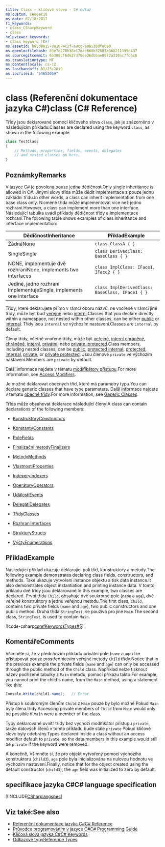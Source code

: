 ```yaml
---
title: Class – klíčové slovo - C# odkaz
ms.custom: seodec18
ms.date: 07/18/2017
f1_keywords:
- class_CSharpKeyword
- class
helpviewer_keywords:
- class keyword [C#]
ms.assetid: b95d8815-de18-4c3f-a8cc-a0a53bdf8690
ms.openlocfilehash: 83e7d278b38e17dac668b32687a368211399d437
ms.sourcegitcommit: 6b308cf6d627d78ee36dbbae8972a310ac7fd6c8
ms.translationtype: MT
ms.contentlocale: cs-CZ
ms.lasthandoff: 01/23/2019
ms.locfileid: "54652069"
---
```

# <a name="class-c-reference"></a><span data-ttu-id="55b08-102">class (Referenční dokumentace jazyka C#)</span><span class="sxs-lookup"><span data-stu-id="55b08-102">class (C# Reference)</span></span>

<span data-ttu-id="55b08-103">Třídy jsou deklarované pomocí klíčového slova `class`, jak je znázorněno v následujícím příkladu:</span><span class="sxs-lookup"><span data-stu-id="55b08-103">Classes are declared using the keyword `class`, as shown in the following example:</span></span>

```csharp
class TestClass
{
    // Methods, properties, fields, events, delegates
    // and nested classes go here.
}
```

## <a name="remarks"></a><span data-ttu-id="55b08-104">Poznámky</span><span class="sxs-lookup"><span data-stu-id="55b08-104">Remarks</span></span>

<span data-ttu-id="55b08-105">V jazyce C# je povolena pouze jedna dědičnost.</span><span class="sxs-lookup"><span data-stu-id="55b08-105">Only single inheritance is allowed in C#.</span></span> <span data-ttu-id="55b08-106">Jinými slovy třída může dědit implementace z pouze jednu základní třídu.</span><span class="sxs-lookup"><span data-stu-id="55b08-106">In other words, a class can inherit implementation from one base class only.</span></span> <span data-ttu-id="55b08-107">Nicméně třída může implementovat více než jedno rozhraní.</span><span class="sxs-lookup"><span data-stu-id="55b08-107">However, a class can implement more than one interface.</span></span> <span data-ttu-id="55b08-108">Následující tabulka uvádí příklady dědičnost třídy a implementace rozhraní:</span><span class="sxs-lookup"><span data-stu-id="55b08-108">The following table shows examples of class inheritance and interface implementation:</span></span>

|<span data-ttu-id="55b08-109">Dědičnost</span><span class="sxs-lookup"><span data-stu-id="55b08-109">Inheritance</span></span>|<span data-ttu-id="55b08-110">Příklad</span><span class="sxs-lookup"><span data-stu-id="55b08-110">Example</span></span>|
|-----------------|-------------|
|<span data-ttu-id="55b08-111">Žádná</span><span class="sxs-lookup"><span data-stu-id="55b08-111">None</span></span>|`class ClassA { }`|
|<span data-ttu-id="55b08-112">Single</span><span class="sxs-lookup"><span data-stu-id="55b08-112">Single</span></span>|`class DerivedClass: BaseClass { }`|
|<span data-ttu-id="55b08-113">NONE, implementuje dvě rozhraní</span><span class="sxs-lookup"><span data-stu-id="55b08-113">None, implements two interfaces</span></span>|`class ImplClass: IFace1, IFace2 { }`|
|<span data-ttu-id="55b08-114">Jediné, jedno rozhraní implementuje</span><span class="sxs-lookup"><span data-stu-id="55b08-114">Single, implements one interface</span></span>|`class ImplDerivedClass: BaseClass, IFace1 { }`|

<span data-ttu-id="55b08-115">Třídy, které deklarujete přímo v rámci oboru názvů, ne vnořené v rámci jiné třídy, může být buď [veřejné](../../../csharp/language-reference/keywords/public.md) nebo [interní](../../../csharp/language-reference/keywords/internal.md).</span><span class="sxs-lookup"><span data-stu-id="55b08-115">Classes that you declare directly within a namespace, not nested within other classes, can be either [public](../../../csharp/language-reference/keywords/public.md) or [internal](../../../csharp/language-reference/keywords/internal.md).</span></span> <span data-ttu-id="55b08-116">Třídy jsou `internal` ve výchozím nastavení.</span><span class="sxs-lookup"><span data-stu-id="55b08-116">Classes are `internal` by default.</span></span>

<span data-ttu-id="55b08-117">Členy třídy, včetně vnořené třídy, může být [veřejné](public.md), [interní chráněné](protected-internal.md), [chráněné](protected.md), [interní](internal.md), [ privátní](private.md), nebo [private, protected](private-protected.md).</span><span class="sxs-lookup"><span data-stu-id="55b08-117">Class members, including nested classes, can be [public](public.md), [protected internal](protected-internal.md), [protected](protected.md), [internal](internal.md), [private](private.md), or [private protected](private-protected.md).</span></span> <span data-ttu-id="55b08-118">Jsou členové `private` ve výchozím nastavení.</span><span class="sxs-lookup"><span data-stu-id="55b08-118">Members are `private` by default.</span></span>

<span data-ttu-id="55b08-119">Další informace najdete v tématu [modifikátory přístupu](../../../csharp/programming-guide/classes-and-structs/access-modifiers.md).</span><span class="sxs-lookup"><span data-stu-id="55b08-119">For more information, see [Access Modifiers](../../../csharp/programming-guide/classes-and-structs/access-modifiers.md).</span></span>

<span data-ttu-id="55b08-120">Je možné deklarovat obecných tříd, které má parametry typu.</span><span class="sxs-lookup"><span data-stu-id="55b08-120">You can declare generic classes that have type parameters.</span></span> <span data-ttu-id="55b08-121">Další informace najdete v tématu [obecné třídy](../../../csharp/programming-guide/generics/generic-classes.md).</span><span class="sxs-lookup"><span data-stu-id="55b08-121">For more information, see [Generic Classes](../../../csharp/programming-guide/generics/generic-classes.md).</span></span>

<span data-ttu-id="55b08-122">Třída může obsahovat deklarace následující členy:</span><span class="sxs-lookup"><span data-stu-id="55b08-122">A class can contain declarations of the following members:</span></span>

- [<span data-ttu-id="55b08-123">Konstruktory</span><span class="sxs-lookup"><span data-stu-id="55b08-123">Constructors</span></span>](../../../csharp/programming-guide/classes-and-structs/constructors.md)

- [<span data-ttu-id="55b08-124">Konstanty</span><span class="sxs-lookup"><span data-stu-id="55b08-124">Constants</span></span>](../../../csharp/programming-guide/classes-and-structs/constants.md)

- [<span data-ttu-id="55b08-125">Pole</span><span class="sxs-lookup"><span data-stu-id="55b08-125">Fields</span></span>](../../../csharp/programming-guide/classes-and-structs/fields.md)

- [<span data-ttu-id="55b08-126">Finalizační metody</span><span class="sxs-lookup"><span data-stu-id="55b08-126">Finalizers</span></span>](../../../csharp/programming-guide/classes-and-structs/destructors.md)

- [<span data-ttu-id="55b08-127">Metody</span><span class="sxs-lookup"><span data-stu-id="55b08-127">Methods</span></span>](../../../csharp/programming-guide/classes-and-structs/methods.md)

- [<span data-ttu-id="55b08-128">Vlastnosti</span><span class="sxs-lookup"><span data-stu-id="55b08-128">Properties</span></span>](../../../csharp/programming-guide/classes-and-structs/properties.md)

- [<span data-ttu-id="55b08-129">Indexery</span><span class="sxs-lookup"><span data-stu-id="55b08-129">Indexers</span></span>](../../../csharp/programming-guide/indexers/index.md)

- [<span data-ttu-id="55b08-130">Operátory</span><span class="sxs-lookup"><span data-stu-id="55b08-130">Operators</span></span>](../../../csharp/programming-guide/statements-expressions-operators/operators.md)

- [<span data-ttu-id="55b08-131">Události</span><span class="sxs-lookup"><span data-stu-id="55b08-131">Events</span></span>](../../../csharp/programming-guide/events/index.md)

- [<span data-ttu-id="55b08-132">Delegáti</span><span class="sxs-lookup"><span data-stu-id="55b08-132">Delegates</span></span>](../../../csharp/programming-guide/delegates/index.md)

- [<span data-ttu-id="55b08-133">Třídy</span><span class="sxs-lookup"><span data-stu-id="55b08-133">Classes</span></span>](../../../csharp/programming-guide/classes-and-structs/classes.md)

- [<span data-ttu-id="55b08-134">Rozhraní</span><span class="sxs-lookup"><span data-stu-id="55b08-134">Interfaces</span></span>](../../../csharp/programming-guide/interfaces/index.md)

- [<span data-ttu-id="55b08-135">Struktury</span><span class="sxs-lookup"><span data-stu-id="55b08-135">Structs</span></span>](../../../csharp/programming-guide/classes-and-structs/structs.md)

- [<span data-ttu-id="55b08-136">Výčty</span><span class="sxs-lookup"><span data-stu-id="55b08-136">Enumerations</span></span>](../../../csharp/programming-guide/enumeration-types.md)

## <a name="example"></a><span data-ttu-id="55b08-137">Příklad</span><span class="sxs-lookup"><span data-stu-id="55b08-137">Example</span></span>

<span data-ttu-id="55b08-138">Následující příklad ukazuje deklarující polí tříd, konstruktory a metody.</span><span class="sxs-lookup"><span data-stu-id="55b08-138">The following example demonstrates declaring class fields, constructors, and methods.</span></span> <span data-ttu-id="55b08-139">Také ukazuje vytvoření instance objektu a tisk data instance.</span><span class="sxs-lookup"><span data-stu-id="55b08-139">It also demonstrates object instantiation and printing instance data.</span></span> <span data-ttu-id="55b08-140">V tomto příkladu dvě třídy jsou deklarované.</span><span class="sxs-lookup"><span data-stu-id="55b08-140">In this example, two classes are declared.</span></span> <span data-ttu-id="55b08-141">První třída `Child`, obsahuje dvě soukromé pole (`name` a `age`), dvě veřejné konstruktory a jednu veřejnou metodu.</span><span class="sxs-lookup"><span data-stu-id="55b08-141">The first class, `Child`, contains two private fields (`name` and `age`), two public constructors and one public method.</span></span> <span data-ttu-id="55b08-142">Druhá třída `StringTest`, se používá pro jiné `Main`.</span><span class="sxs-lookup"><span data-stu-id="55b08-142">The second class, `StringTest`, is used to contain `Main`.</span></span>

[!code-csharp[csrefKeywordsTypes#5](~/samples/snippets/csharp/VS_Snippets_VBCSharp/csrefKeywordsTypes/CS/keywordsTypes.cs#5)]

## <a name="comments"></a><span data-ttu-id="55b08-143">Komentáře</span><span class="sxs-lookup"><span data-stu-id="55b08-143">Comments</span></span>

<span data-ttu-id="55b08-144">Všimněte si, že v předchozím příkladu privátní pole (`name` a `age`) lze přistupovat pouze prostřednictvím veřejné metody `Child` třídy.</span><span class="sxs-lookup"><span data-stu-id="55b08-144">Notice that in the previous example the private fields (`name` and `age`) can only be accessed through the public method of the `Child` class.</span></span> <span data-ttu-id="55b08-145">Například nelze tisknout název podřízené tabulky z `Main` metodu, pomocí příkazu takto:</span><span class="sxs-lookup"><span data-stu-id="55b08-145">For example, you cannot print the child's name, from the `Main` method, using a statement like this:</span></span>

```csharp
Console.Write(child1.name);   // Error
```

<span data-ttu-id="55b08-146">Přístup k soukromým členům `Child` z `Main` pouze by bylo možné Pokud `Main` byly člena třídy.</span><span class="sxs-lookup"><span data-stu-id="55b08-146">Accessing private members of `Child` from `Main` would only be possible if `Main` were a member of the class.</span></span>

<span data-ttu-id="55b08-147">Typy deklarované uvnitř třídy bez výchozí modifikátor přístupu `private`, takže datových členů v tomto příkladu bude stále `private` Pokud klíčové slovo byly odebrány.</span><span class="sxs-lookup"><span data-stu-id="55b08-147">Types declared inside a class without an access modifier default to `private`, so the data members in this example would still be `private` if the keyword were removed.</span></span>

<span data-ttu-id="55b08-148">A konečně, Všimněte si, že pro objekt vytvořený pomocí výchozího konstruktoru (`child3`), `age` pole byla inicializována na nulovou hodnotu ve výchozím nastavení.</span><span class="sxs-lookup"><span data-stu-id="55b08-148">Finally, notice that for the object created using the default constructor (`child3`), the `age` field was initialized to zero by default.</span></span>

## <a name="c-language-specification"></a><span data-ttu-id="55b08-149">specifikace jazyka C#</span><span class="sxs-lookup"><span data-stu-id="55b08-149">C# language specification</span></span>

[!INCLUDE[CSharplangspec](~/includes/csharplangspec-md.md)]

## <a name="see-also"></a><span data-ttu-id="55b08-150">Viz také:</span><span class="sxs-lookup"><span data-stu-id="55b08-150">See also</span></span>

- [<span data-ttu-id="55b08-151">Referenční dokumentace jazyka C#</span><span class="sxs-lookup"><span data-stu-id="55b08-151">C# Reference</span></span>](../../../csharp/language-reference/index.md)
- [<span data-ttu-id="55b08-152">Průvodce programováním v jazyce C#</span><span class="sxs-lookup"><span data-stu-id="55b08-152">C# Programming Guide</span></span>](../../../csharp/programming-guide/index.md)
- [<span data-ttu-id="55b08-153">Klíčová slova jazyka C#</span><span class="sxs-lookup"><span data-stu-id="55b08-153">C# Keywords</span></span>](../../../csharp/language-reference/keywords/index.md)
- [<span data-ttu-id="55b08-154">Odkazové typy</span><span class="sxs-lookup"><span data-stu-id="55b08-154">Reference Types</span></span>](../../../csharp/language-reference/keywords/reference-types.md)
